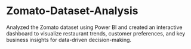 # Zomato-Dataset-Analysis
Analyzed the Zomato dataset using Power BI and created an interactive dashboard to visualize restaurant trends, customer preferences, and key business insights for data-driven decision-making. 
